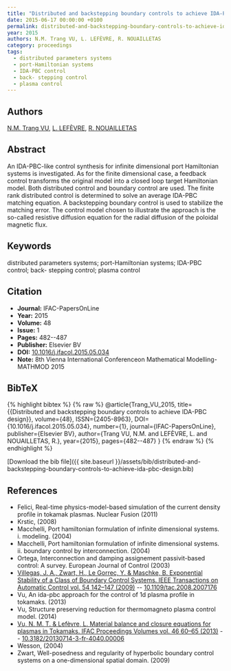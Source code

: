 ```yaml
---
title: "Distributed and backstepping boundary controls to achieve IDA-PBC design"
date: 2015-06-17 00:00:00 +0100
permalink: distributed-and-backstepping-boundary-controls-to-achieve-ida-pbc-design
year: 2015
authors: N.M. Trang VU, L. LEFÈVRE, R. NOUAILLETAS
category: proceedings
tags:
  - distributed parameters systems
  - port-Hamiltonian systems
  - IDA-PBC control
  - back- stepping control
  - plasma control
---
```

 
## Authors
[N.M. Trang VU](authors/ngoc-minh-trang-vu), [L. LEFÈVRE](authors/laurent-lefevre), [R. NOUAILLETAS](authors/remy-nouailletas)
 
## Abstract
An IDA-PBC-like control synthesis for infinite dimensional port Hamiltonian systems is investigated. As for the finite dimensional case, a feedback control transforms the original model into a closed loop target Hamiltonian model. Both distributed control and boundary control are used. The finite rank distributed control is determined to solve an average IDA-PBC matching equation. A backstepping boundary control is used to stabilize the matching error. The control model chosen to illustrate the approach is the so-called resistive diffusion equation for the radial diffusion of the poloidal magnetic flux.
 
## Keywords
distributed parameters systems; port-Hamiltonian systems; IDA-PBC control; back- stepping control; plasma control
 
## Citation
- **Journal:** IFAC-PapersOnLine
- **Year:** 2015
- **Volume:** 48
- **Issue:** 1
- **Pages:** 482--487
- **Publisher:** Elsevier BV
- **DOI:** [10.1016/j.ifacol.2015.05.034](https://doi.org/10.1016/j.ifacol.2015.05.034)
- **Note:** 8th Vienna International Conferenceon Mathematical Modelling- MATHMOD 2015
 
## BibTeX
{% highlight bibtex %}
{% raw %}
@article{Trang_VU_2015,
  title={{Distributed and backstepping boundary controls to achieve IDA-PBC design}},
  volume={48},
  ISSN={2405-8963},
  DOI={10.1016/j.ifacol.2015.05.034},
  number={1},
  journal={IFAC-PapersOnLine},
  publisher={Elsevier BV},
  author={Trang VU, N.M. and LEFÈVRE, L. and NOUAILLETAS, R.},
  year={2015},
  pages={482--487}
}
{% endraw %}
{% endhighlight %}
 
[Download the bib file]({{ site.baseurl }}/assets/bib/distributed-and-backstepping-boundary-controls-to-achieve-ida-pbc-design.bib)
 
## References
- Felici, Real-time physics-model-based simulation of the current density profile in tokamak plasmas. Nuclear Fusion (2011)
- Krstic, (2008)
- Macchelli, Port hamiltonian formulation of infinite dimensional systems. i. modeling. (2004)
- Macchelli, Port hamiltonian formulation of infinite dimensional systems. ii. boundary control by interconnection. (2004)
- Ortega, Interconnection and damping assignement passivit-based control: A survey. European Journal of Control (2003)
- [Villegas, J. A., Zwart, H., Le Gorrec, Y. & Maschke, B. Exponential Stability of a Class of Boundary Control Systems. IEEE Transactions on Automatic Control vol. 54 142–147 (2009)](exponential-stability-of-a-class-of-boundary-control-systems) -- [10.1109/tac.2008.2007176](https://doi.org/10.1109/tac.2008.2007176)
- Vu, An ida-pbc approach for the control of 1d plasma profile in tokamaks. (2013)
- Vu, Structure preserving reduction for thermomagneto plasma control model. (2014)
- [Vu, N. M. T. & Lefèvre, L. Material balance and closure equations for plasmas in Tokamaks. IFAC Proceedings Volumes vol. 46 60–65 (2013)](material-balance-and-closure-equations-for-plasmas-in-tokamaks) -- [10.3182/20130714-3-fr-4040.00006](https://doi.org/10.3182/20130714-3-fr-4040.00006)
- Wesson, (2004)
- Zwart, Well-posedness and regularity of hyperbolic boundary control systems on a one-dimensional spatial domain. (2009)

